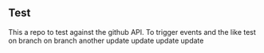 ## Test

This a repo to test against the github API. To trigger events and the like
test
on branch
on branch
another
update
update
update
update

